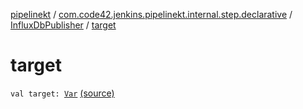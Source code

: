 [pipelinekt](../../index.md) / [com.code42.jenkins.pipelinekt.internal.step.declarative](../index.md) / [InfluxDbPublisher](index.md) / [target](./target.md)

# target

`val target: `[`Var`](../../com.code42.jenkins.pipelinekt.core.vars/-var/index.md) [(source)](https://github.com/code42/pipelinekt/tree/master/internal/src/main/kotlin/com/code42/jenkins/pipelinekt/internal/step/declarative/InfluxDbPublisher.kt#L9)